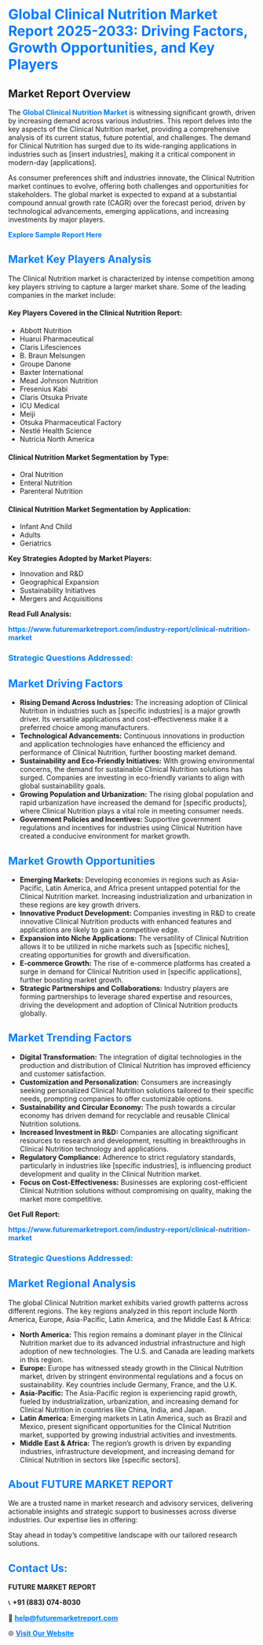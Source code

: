 <h1 style="color: #007BFF;">Global Clinical Nutrition Market Report 2025-2033: Driving Factors, Growth Opportunities, and Key Players</h1>

<section id="overview">
<h2>Market Report Overview</h2>
<p>The <a href="https://www.futuremarketreport.com/industry-report/clinical-nutrition-market" style="color: #007BFF; text-decoration: none;"><strong>Global Clinical Nutrition Market</strong></a> is witnessing significant growth, driven by increasing demand across various industries. This report delves into the key aspects of the Clinical Nutrition market, providing a comprehensive analysis of its current status, future potential, and challenges. The demand for Clinical Nutrition has surged due to its wide-ranging applications in industries such as [insert industries], making it a critical component in modern-day [applications].</p>
<p>As consumer preferences shift and industries innovate, the Clinical Nutrition market continues to evolve, offering both challenges and opportunities for stakeholders. The global market is expected to expand at a substantial compound annual growth rate (CAGR) over the forecast period, driven by technological advancements, emerging applications, and increasing investments by major players.</p>
</section>

<section id="overview">
<p><a href="https://www.futuremarketreport.com/request-sample/reportId=82790" style="color: #007BFF; text-decoration: none;"><strong>Explore Sample Report Here</strong></a></p>
</section>

<section id="key-players">
<h2 style="color: #007BFF;">Market Key Players Analysis</h2>
<p>The Clinical Nutrition market is characterized by intense competition among key players striving to capture a larger market share. Some of the leading companies in the market include:</p>
<h4>Key Players Covered in the Clinical Nutrition Report:</h4>
<ul><li>Abbott Nutrition</li><li>Huarui Pharmaceutical</li><li>Claris Lifesciences</li><li>B. Braun Melsungen</li><li>Groupe Danone</li><li>Baxter International</li><li>Mead Johnson Nutrition</li><li>Fresenius Kabi</li><li>Claris Otsuka Private</li><li>ICU Medical</li><li>Meiji</li><li>Otsuka Pharmaceutical Factory</li><li>Nestlé Health Science</li><li>Nutricia North America</li></ul>
<h4>Clinical Nutrition Market Segmentation by Type:</h4>
<ul><li>Oral Nutrition</li><li>Enteral Nutrition</li><li>Parenteral Nutrition</li></ul>

<h4>Clinical Nutrition Market Segmentation by Application:</h4>
<ul><li>Infant And Child</li><li>Adults</li><li>Geriatrics</li></ul>
<p><strong>Key Strategies Adopted by Market Players:</strong></p>
<ul>
<li>Innovation and R&D</li>
<li>Geographical Expansion</li>
<li>Sustainability Initiatives</li>
<li>Mergers and Acquisitions</li>
</ul>
</section>

<section>
<p><strong>Read Full Analysis: </strong></p><a href="https://www.futuremarketreport.com/industry-report/clinical-nutrition-market" style="color: #007BFF; text-decoration: none;"><strong>https://www.futuremarketreport.com/industry-report/clinical-nutrition-market</strong></a>
<h3 style="color: #007BFF;">Strategic Questions Addressed:</h3>
</section>

<section id="driving-factors">
<h2 style="color: #007BFF;">Market Driving Factors</h2>
<ul>
<li><strong>Rising Demand Across Industries:</strong> The increasing adoption of Clinical Nutrition in industries such as [specific industries] is a major growth driver. Its versatile applications and cost-effectiveness make it a preferred choice among manufacturers.</li>
<li><strong>Technological Advancements:</strong> Continuous innovations in production and application technologies have enhanced the efficiency and performance of Clinical Nutrition, further boosting market demand.</li>
<li><strong>Sustainability and Eco-Friendly Initiatives:</strong> With growing environmental concerns, the demand for sustainable Clinical Nutrition solutions has surged. Companies are investing in eco-friendly variants to align with global sustainability goals.</li>
<li><strong>Growing Population and Urbanization:</strong> The rising global population and rapid urbanization have increased the demand for [specific products], where Clinical Nutrition plays a vital role in meeting consumer needs.</li>
<li><strong>Government Policies and Incentives:</strong> Supportive government regulations and incentives for industries using Clinical Nutrition have created a conducive environment for market growth.</li>
</ul>
</section>

<section id="growth-opportunities">
<h2 style="color: #007BFF;">Market Growth Opportunities</h2>
<ul>
<li><strong>Emerging Markets:</strong> Developing economies in regions such as Asia-Pacific, Latin America, and Africa present untapped potential for the Clinical Nutrition market. Increasing industrialization and urbanization in these regions are key growth drivers.</li>
<li><strong>Innovative Product Development:</strong> Companies investing in R&D to create innovative Clinical Nutrition products with enhanced features and applications are likely to gain a competitive edge.</li>
<li><strong>Expansion into Niche Applications:</strong> The versatility of Clinical Nutrition allows it to be utilized in niche markets such as [specific niches], creating opportunities for growth and diversification.</li>
<li><strong>E-commerce Growth:</strong> The rise of e-commerce platforms has created a surge in demand for Clinical Nutrition used in [specific applications], further boosting market growth.</li>
<li><strong>Strategic Partnerships and Collaborations:</strong> Industry players are forming partnerships to leverage shared expertise and resources, driving the development and adoption of Clinical Nutrition products globally.</li>
</ul>
</section>

<section id="trending-factors">
<h2 style="color: #007BFF;">Market Trending Factors</h2>
<ul>
<li><strong>Digital Transformation:</strong> The integration of digital technologies in the production and distribution of Clinical Nutrition has improved efficiency and customer satisfaction.</li>
<li><strong>Customization and Personalization:</strong> Consumers are increasingly seeking personalized Clinical Nutrition solutions tailored to their specific needs, prompting companies to offer customizable options.</li>
<li><strong>Sustainability and Circular Economy:</strong> The push towards a circular economy has driven demand for recyclable and reusable Clinical Nutrition solutions.</li>
<li><strong>Increased Investment in R&D:</strong> Companies are allocating significant resources to research and development, resulting in breakthroughs in Clinical Nutrition technology and applications.</li>
<li><strong>Regulatory Compliance:</strong> Adherence to strict regulatory standards, particularly in industries like [specific industries], is influencing product development and quality in the Clinical Nutrition market.</li>
<li><strong>Focus on Cost-Effectiveness:</strong> Businesses are exploring cost-efficient Clinical Nutrition solutions without compromising on quality, making the market more competitive.</li>
</ul>
</section>

<section>
<p><strong>Get Full Report: </strong></p><a href="https://www.futuremarketreport.com/industry-report/clinical-nutrition-market" style="color: #007BFF; text-decoration: none;"><strong>https://www.futuremarketreport.com/industry-report/clinical-nutrition-market</strong></a>
<h3 style="color: #007BFF;">Strategic Questions Addressed:</h3>
</section>


<section id="regional-analysis">
<h2 style="color: #007BFF;">Market Regional Analysis</h2>
<p>The global Clinical Nutrition market exhibits varied growth patterns across different regions. The key regions analyzed in this report include North America, Europe, Asia-Pacific, Latin America, and the Middle East & Africa:</p>
<ul>
<li><strong>North America:</strong> This region remains a dominant player in the Clinical Nutrition market due to its advanced industrial infrastructure and high adoption of new technologies. The U.S. and Canada are leading markets in this region.</li>
<li><strong>Europe:</strong> Europe has witnessed steady growth in the Clinical Nutrition market, driven by stringent environmental regulations and a focus on sustainability. Key countries include Germany, France, and the U.K.</li>
<li><strong>Asia-Pacific:</strong> The Asia-Pacific region is experiencing rapid growth, fueled by industrialization, urbanization, and increasing demand for Clinical Nutrition in countries like China, India, and Japan.</li>
<li><strong>Latin America:</strong> Emerging markets in Latin America, such as Brazil and Mexico, present significant opportunities for the Clinical Nutrition market, supported by growing industrial activities and investments.</li>
<li><strong>Middle East & Africa:</strong> The region’s growth is driven by expanding industries, infrastructure development, and increasing demand for Clinical Nutrition in sectors like [specific sectors].</li>
</ul>
</section>

<footer>
<h2 style="color: #007BFF;">About FUTURE MARKET REPORT</h2>
<p>We are a trusted name in market research and advisory services, delivering actionable insights and strategic support to businesses across diverse industries. Our expertise lies in offering:</p>

<p>Stay ahead in today’s competitive landscape with our tailored research solutions.</p>

<h2 style="color: #007BFF;">Contact Us:</h2>
<p><strong>FUTURE MARKET REPORT</strong></p>
<p>📞 <strong>+91 (883) 074-8030</strong></p>
<p>📧 <strong><a href="mailto:help@futuremarketreport.com" style="color: #007BFF;">help@futuremarketreport.com</a></strong></p>
<p>🌐 <strong><a href="https://www.futuremarketreport.com/" style="color: #007BFF;">Visit Our Website</a></strong></p>
</footer>